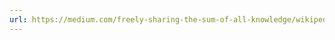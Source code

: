 ```yaml
---
url: https://medium.com/freely-sharing-the-sum-of-all-knowledge/wikipedias-value-in-the-age-of-generative-ai-b19fec06bbee
---
```

